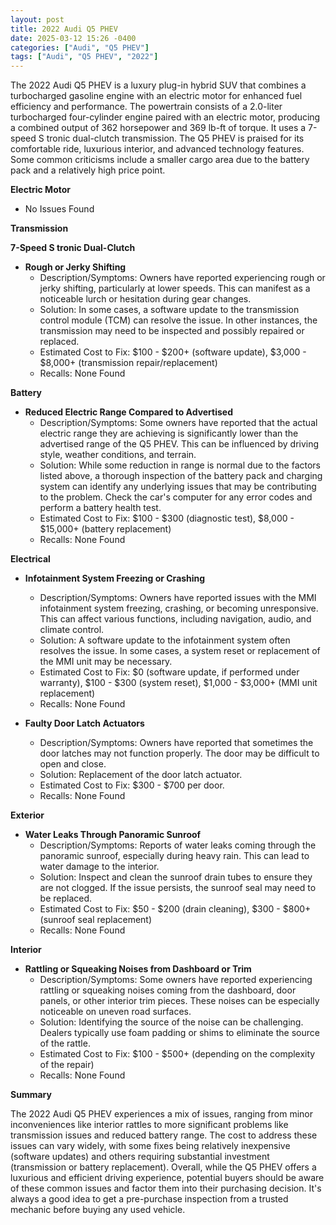 ```yaml
---
layout: post
title: 2022 Audi Q5 PHEV
date: 2025-03-12 15:26 -0400
categories: ["Audi", "Q5 PHEV"]
tags: ["Audi", "Q5 PHEV", "2022"]
---
```

The 2022 Audi Q5 PHEV is a luxury plug-in hybrid SUV that combines a turbocharged gasoline engine with an electric motor for enhanced fuel efficiency and performance. The powertrain consists of a 2.0-liter turbocharged four-cylinder engine paired with an electric motor, producing a combined output of 362 horsepower and 369 lb-ft of torque. It uses a 7-speed S tronic dual-clutch transmission. The Q5 PHEV is praised for its comfortable ride, luxurious interior, and advanced technology features. Some common criticisms include a smaller cargo area due to the battery pack and a relatively high price point.

**Electric Motor**

*   No Issues Found

**Transmission**

**7-Speed S tronic Dual-Clutch**

*   **Rough or Jerky Shifting**
    *   Description/Symptoms: Owners have reported experiencing rough or jerky shifting, particularly at lower speeds. This can manifest as a noticeable lurch or hesitation during gear changes.
    *   Solution: In some cases, a software update to the transmission control module (TCM) can resolve the issue. In other instances, the transmission may need to be inspected and possibly repaired or replaced.
    *   Estimated Cost to Fix: $100 - $200+ (software update), $3,000 - $8,000+ (transmission repair/replacement)
    *   Recalls: None Found

**Battery**

*   **Reduced Electric Range Compared to Advertised**
    *   Description/Symptoms: Some owners have reported that the actual electric range they are achieving is significantly lower than the advertised range of the Q5 PHEV. This can be influenced by driving style, weather conditions, and terrain.
    *   Solution: While some reduction in range is normal due to the factors listed above, a thorough inspection of the battery pack and charging system can identify any underlying issues that may be contributing to the problem. Check the car's computer for any error codes and perform a battery health test.
    *   Estimated Cost to Fix: $100 - $300 (diagnostic test), $8,000 - $15,000+ (battery replacement)
    *   Recalls: None Found

**Electrical**

*   **Infotainment System Freezing or Crashing**
    *   Description/Symptoms: Owners have reported issues with the MMI infotainment system freezing, crashing, or becoming unresponsive. This can affect various functions, including navigation, audio, and climate control.
    *   Solution: A software update to the infotainment system often resolves the issue. In some cases, a system reset or replacement of the MMI unit may be necessary.
    *   Estimated Cost to Fix: $0 (software update, if performed under warranty), $100 - $300 (system reset), $1,000 - $3,000+ (MMI unit replacement)
    *   Recalls: None Found

*   **Faulty Door Latch Actuators**
    *   Description/Symptoms: Owners have reported that sometimes the door latches may not function properly. The door may be difficult to open and close.
    *   Solution: Replacement of the door latch actuator.
    *   Estimated Cost to Fix: $300 - $700 per door.
    *   Recalls: None Found

**Exterior**

*   **Water Leaks Through Panoramic Sunroof**
    *   Description/Symptoms: Reports of water leaks coming through the panoramic sunroof, especially during heavy rain. This can lead to water damage to the interior.
    *   Solution: Inspect and clean the sunroof drain tubes to ensure they are not clogged. If the issue persists, the sunroof seal may need to be replaced.
    *   Estimated Cost to Fix: $50 - $200 (drain cleaning), $300 - $800+ (sunroof seal replacement)
    *   Recalls: None Found

**Interior**

*   **Rattling or Squeaking Noises from Dashboard or Trim**
    *   Description/Symptoms: Some owners have reported experiencing rattling or squeaking noises coming from the dashboard, door panels, or other interior trim pieces. These noises can be especially noticeable on uneven road surfaces.
    *   Solution: Identifying the source of the noise can be challenging. Dealers typically use foam padding or shims to eliminate the source of the rattle.
    *   Estimated Cost to Fix: $100 - $500+ (depending on the complexity of the repair)
    *   Recalls: None Found

**Summary**

The 2022 Audi Q5 PHEV experiences a mix of issues, ranging from minor inconveniences like interior rattles to more significant problems like transmission issues and reduced battery range. The cost to address these issues can vary widely, with some fixes being relatively inexpensive (software updates) and others requiring substantial investment (transmission or battery replacement). Overall, while the Q5 PHEV offers a luxurious and efficient driving experience, potential buyers should be aware of these common issues and factor them into their purchasing decision. It's always a good idea to get a pre-purchase inspection from a trusted mechanic before buying any used vehicle.

